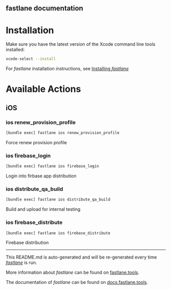 fastlane documentation
----

# Installation

Make sure you have the latest version of the Xcode command line tools installed:

```sh
xcode-select --install
```

For _fastlane_ installation instructions, see [Installing _fastlane_](https://docs.fastlane.tools/#installing-fastlane)

# Available Actions

## iOS

### ios renew_provision_profile

```sh
[bundle exec] fastlane ios renew_provision_profile
```

Force renew provision profile

### ios firebase_login

```sh
[bundle exec] fastlane ios firebase_login
```

Login into firbase app distribution

### ios distribute_qa_build

```sh
[bundle exec] fastlane ios distribute_qa_build
```

Build and upload for internal testing

### ios firebase_distribute

```sh
[bundle exec] fastlane ios firebase_distribute
```

Firebase distribution

----

This README.md is auto-generated and will be re-generated every time [_fastlane_](https://fastlane.tools) is run.

More information about _fastlane_ can be found on [fastlane.tools](https://fastlane.tools).

The documentation of _fastlane_ can be found on [docs.fastlane.tools](https://docs.fastlane.tools).
